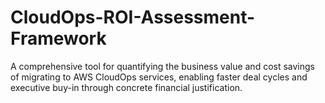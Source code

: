 # CloudOps-ROI-Assessment-Framework
A comprehensive tool for quantifying the business value and cost savings of migrating to AWS CloudOps services, enabling faster deal cycles and executive buy-in through concrete financial justification.
